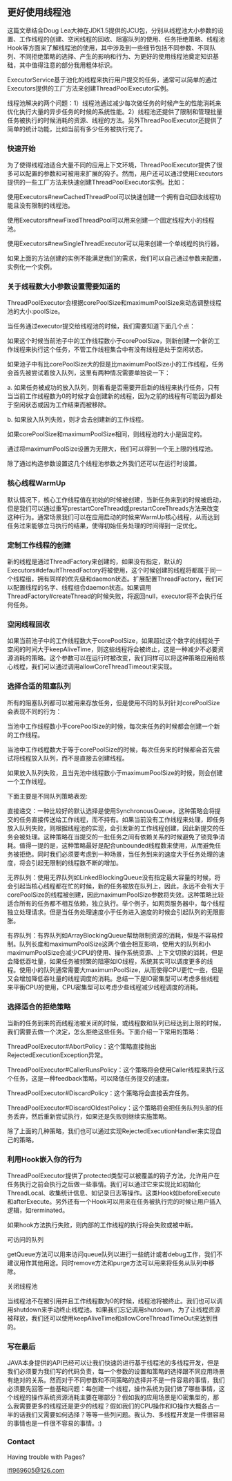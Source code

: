 ## 更好使用线程池

这篇文章结合Doug Lea大神在JDK1.5提供的JCU包，分别从线程池大小参数的设置、工作线程的创建、空闲线程的回收、阻塞队列的使用、任务拒绝策略、线程池Hook等方面来了解线程池的使用，其中涉及到一些细节包括不同参数、不同队列、不同拒绝策略的选择、产生的影响和行为、为更好的使用线程池奠定知识基础，其中值得注意的部分我用粗体标识。

ExecutorService基于池化的线程来执行用户提交的任务，通常可以简单的通过Executors提供的工厂方法来创建ThreadPoolExecutor实例。

线程池解决的两个问题：1）线程池通过减少每次做任务的时候产生的性能消耗来优化执行大量的异步任务的时候的系统性能。2）线程池还提供了限制和管理批量任务被执行的时候消耗的资源、线程的方法。另外ThreadPoolExecutor还提供了简单的统计功能，比如当前有多少任务被执行完了。

### 快速开始

为了使得线程池适合大量不同的应用上下文环境，ThreadPoolExecutor提供了很多可以配置的参数和可被用来扩展的钩子。然而，用户还可以通过使用Executors提供的一些工厂方法来快速创建ThreadPoolExecutor实例。比如：

使用Executors#newCachedThreadPool可以快速创建一个拥有自动回收线程功能且没有限制的线程池。

使用Executors#newFixedThreadPool可以用来创建一个固定线程大小的线程池。

使用Executors#newSingleThreadExecutor可以用来创建一个单线程的执行器。

如果上面的方法创建的实例不能满足我们的需求，我们可以自己通过参数来配置，实例化一个实例。

### 关于线程数大小参数设置需要知道的

ThreadPoolExecutor会根据corePoolSize和maximumPoolSize来动态调整线程池的大小:poolSize。

当任务通过executor提交给线程池的时候，我们需要知道下面几个点：

如果这个时候当前池子中的工作线程数小于corePoolSize，则新创建一个新的工作线程来执行这个任务，不管工作线程集合中有没有线程是处于空闲状态。

如果池子中有比corePoolSize大的但是比maximumPoolSize小的工作线程，任务会首先被尝试着放入队列，这里有两种情况需要单独说一下： 

a. 如果任务被成功的放入队列，则看看是否需要开启新的线程来执行任务，只有当当前工作线程数为0的时候才会创建新的线程，因为之前的线程有可能因为都处于空闲状态或因为工作结束而被移除。

b. 如果放入队列失败，则才会去创建新的工作线程。

如果corePoolSize和maximumPoolSize相同，则线程池的大小是固定的。

通过将maximumPoolSize设置为无限大，我们可以得到一个无上限的线程池。

除了通过构造参数设置这几个线程池参数之外我们还可以在运行时设置。

### 核心线程WarmUp

默认情况下，核心工作线程值在初始的时候被创建，当新任务来到的时候被启动，但是我们可以通过重写prestartCoreThread或prestartCoreThreads方法来改变这种行为。通常场景我们可以在应用启动的时候来WarmUp核心线程，从而达到任务过来能够立马执行的结果，使得初始任务处理的时间得到一定优化。

### 定制工作线程的创建

新的线程是通过ThreadFactory来创建的，如果没有指定，默认的Executors#defaultThreadFactory将被使用，这个时候创建的线程将都属于同一个线程组，拥有同样的优先级和daemon状态。扩展配置ThreadFactory，我们可以配置线程的名字、线程组合daemon状态。如果调用ThreadFactory#createThread的时候失败，将返回null，executor将不会执行任何任务。

### 空闲线程回收

如果当前池子中的工作线程数大于corePoolSize，如果超过这个数字的线程处于空闲的时间大于keepAliveTime，则这些线程将会被终止，这是一种减少不必要资源消耗的策略。这个参数可以在运行时被改变，我们同样可以将这种策略应用给核心线程，我们可以通过调用allowCoreThreadTimeout来实现。

### 选择合适的阻塞队列

所有的阻塞队列都可以被用来存放任务，但是使用不同的队列针对corePoolSize会表现不同的行为：

当池中工作线程数小于corePoolSize的时候，每次来任务的时候都会创建一个新的工作线程。

当池中工作线程数大于等于corePoolSize的时候，每次任务来的时候都会首先尝试将线程放入队列，而不是直接去创建线程。

如果放入队列失败，且当先池中线程数小于maximumPoolSize的时候，则会创建一个工作线程。

下面主要是不同队列策略表现:

直接递交：一种比较好的默认选择是使用SynchronousQueue，这种策略会将提交的任务直接传送给工作线程，而不持有。如果当前没有工作线程来处理，即任务放入队列失败，则根据线程池的实现，会引发新的工作线程创建，因此新提交的任务会被处理。这种策略在当提交的一批任务之间有依赖关系的时候避免了锁竞争消耗。值得一提的是，这种策略最好是配合unbounded线程数来使用，从而避免任务被拒绝。同时我们必须要考虑到一种场景，当任务到来的速度大于任务处理的速度，将会引起无限制的线程数不断的增加。

无界队列：使用无界队列如LinkedBlockingQueue没有指定最大容量的时候，将会引起当核心线程都在忙的时候，新的任务被放在队列上，因此，永远不会有大于corePoolSize的线程被创建，因此maximumPoolSize参数将失效。这种策略比较适合所有的任务都不相互依赖，独立执行。举个例子，如网页服务器中，每个线程独立处理请求。但是当任务处理速度小于任务进入速度的时候会引起队列的无限膨胀。

有界队列：有界队列如ArrayBlockingQueue帮助限制资源的消耗，但是不容易控制。队列长度和maximumPoolSize这两个值会相互影响，使用大的队列和小maximumPoolSize会减少CPU的使用、操作系统资源、上下文切换的消耗，但是会降低吞吐量，如果任务被频繁的阻塞如IO线程，系统其实可以调度更多的线程。使用小的队列通常需要大maximumPoolSize，从而使得CPU更忙一些，但是又会增加降低吞吐量的线程调度的消耗。总结一下是IO密集型可以考虑多些线程来平衡CPU的使用，CPU密集型可以考虑少些线程减少线程调度的消耗。

### 选择适合的拒绝策略

当新的任务到来的而线程池被关闭的时候，或线程数和队列已经达到上限的时候，我们需要去做一个决定，怎么拒绝这些任务。下面介绍一下常用的策略：

ThreadPoolExecutor#AbortPolicy：这个策略直接抛出RejectedExecutionException异常。

ThreadPoolExecutor#CallerRunsPolicy：这个策略将会使用Caller线程来执行这个任务，这是一种feedback策略，可以降低任务提交的速度。

ThreadPoolExecutor#DiscardPolicy：这个策略将会直接丢弃任务。

ThreadPoolExecutor#DiscardOldestPolicy：这个策略将会把任务队列头部的任务丢弃，然后重新尝试执行，如果还是失败则继续实施策略。

除了上面的几种策略，我们也可以通过实现RejectedExecutionHandler来实现自己的策略。

### 利用Hook嵌入你的行为

ThreadPoolExecutor提供了protected类型可以被覆盖的钩子方法，允许用户在任务执行之前会执行之后做一些事情。我们可以通过它来实现比如初始化ThreadLocal、收集统计信息、如记录日志等操作。这类Hook如beforeExecute和afterExecute。另外还有一个Hook可以用来在任务被执行完的时候让用户插入逻辑，如rerminated。

如果hook方法执行失败，则内部的工作线程的执行将会失败或被中断。

可访问的队列

getQueue方法可以用来访问queue队列以进行一些统计或者debug工作，我们不建议用作其他用途。同时remove方法和purge方法可以用来将任务从队列中移除。

关闭线程池

当线程池不在被引用并且工作线程数为0的时候，线程池将被终止。我们也可以调用shutdown来手动终止线程池。如果我们忘记调用shutdown，为了让线程资源被释放，我们还可以使用keepAliveTime和allowCoreThreadTimeOut来达到目的。

### 写在最后

JAVA本身提供的API已经可以让我们快速的进行基于线程池的多线程开发，但是我们必须要为我们写的代码负责，每一个参数的设置和策略的选择跟不同应用场景有绝对的关系。然而对于不同参数和不同策略的选择并不是一件容易的事情，我们必须要先回答一些基础问题：每创建一个线程，操作系统为我们做了哪些事情，这个线程的操作系统资源消耗主要在哪部分？假如我的应用场景是IO密集型的，那么我需要更多的线程还是更少的线程？假如我们的CPU操作和IO操作大概各占一半的话我们又需要如何选择？等等一些列问题。我认为、多线程开发是一件很容易的事情也是一件很不容易的事情。:)

### Contact

Having trouble with Pages? 

lfl969605@126.com
